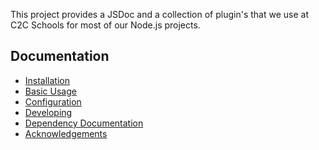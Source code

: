 This project provides a JSDoc and a collection of plugin's that we use at C2C
Schools for most of our Node.js projects.

## Documentation

* [Installation](docs/md/installation.md)
* [Basic Usage](docs/md/basic-usage.md)
* [Configuration](docs/md/configuration.md)
* [Developing](docs/md/developing.md)
* [Dependency Documentation](docs/md/dependencies.md)
* [Acknowledgements](docs/md/acknowledgements.md)

